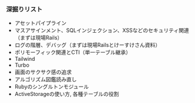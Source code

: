 ### 深掘りリスト
- アセットパイプライン
- マスアサインメント、SQLインジェクション、XSSなどのセキュリティ関連（まずは現場Rails）
- ログの階層、デバッグ（まずは現場Railsとけーすけさん資料）
- ポリモーフィック関連とCTI（単一テーブル継承）
- Tailwind
- Turbo
- 画面のサクサク感の追求
- アルゴリズム図鑑読み直し
- Rubyのシングルトンモジュール
- ActiveStorageの使い方, 各種テーブルの役割
